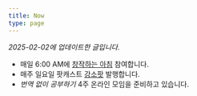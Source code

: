 ```yaml
---
title: Now
type: page
---
```


<style>
    time {
        display: none;
    }
    footer {
        display: none;
    }
</style>    

*2025-02-02에 업데이트한 글입니다.*

- 매일 6:00 AM에 [창작하는 아침][1] 참여합니다.
- 매주 일요일 팟캐스트 [강소팟][2] 발행합니다.
- *번역 없이 공부하기* 4주 온라인 모임을 준비하고 있습니다.

[1]:	https://jagunbae.com/creators-morning-16/
[2]:	https://podcast.jagunbae.com